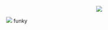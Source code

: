 <p align="center">
  <a href="https://github.com/anuraghazra/github-readme-stats">
    <img src="https://github-readme-stats.vercel.app/api/top-langs/?username=taiixu&layout=compact&count_private=true&theme=radical&bg_color=00000000&text_color=d8e5e8">
  </a>
</p>

<img src="https://cdn.discordapp.com/attachments/544797896042741769/1197269218664648734/smol_cirno.png?ex=65baa6d9&is=65a831d9&hm=acc69a35b2e509641a5dd3adf13f00fcd9975cb998cc203acabc46ee01f47c00&"> funky